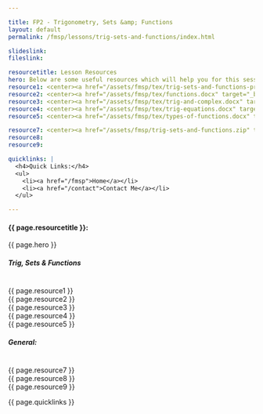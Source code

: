 ```yaml
---

title: FP2 - Trigonometry, Sets &amp; Functions
layout: default
permalink: /fmsp/lessons/trig-sets-and-functions/index.html

slideslink:
fileslink:

resourcetitle: Lesson Resources
hero: Below are some useful resources which will help you for this session.<br/>
resource1: <center><a href="/assets/fmsp/tex/trig-sets-and-functions-presentation.pdf" target="_blank" class="btn btn-ghost">Presentation</a></center><br/><center>
resource2: <center><a href="/assets/fmsp/tex/functions.docx" target="_blank" class="btn btn-ghost">Revision Notes - Functions</a></center><br/><center>
resource3: <center><a href="/assets/fmsp/tex/trig-and-complex.docx" target="_blank" class="btn btn-ghost">Revision Notes - Trigonometry and Complex Numbers</a></center><br/><center>
resource4: <center><a href="/assets/fmsp/tex/trig-equations.docx" target="_blank" class="btn btn-ghost">Revision Notes - Trigonometric Equations</a></center><br/><center>
resource5: <center><a href="/assets/fmsp/tex/types-of-functions.docx" target="_blank" class="btn btn-ghost">Revision Notes - Types of Functions</a></center><br/><center>

resource7: <center><a href="/assets/fmsp/trig-sets-and-functions.zip" target="_blank" class="btn btn-ghost">FMSP Resources (from previous years)</a></center>
resource8:
resource9:

quicklinks: |
  <h4>Quick Links:</h4>
  <ul>
    <li><a href="/fmsp">Home</a></li>
    <li><a href="/contact">Contact Me</a></li>
  </ul>

---
```


<h4>{{ page.resourcetitle }}:</h4>
  {{ page.hero }}
  <br/>
  <h5>Trig, Sets &amp; Functions</h5>
  <br/>
  {{ page.resource1 }}
  <br/>
  {{ page.resource2 }}
  <br/>
  {{ page.resource3 }}
  <br/>
  {{ page.resource4 }}
  <br/>
  {{ page.resource5 }}
  <br/>
  <h5>General:</h5>
  <br/>
  {{ page.resource7 }}
  <br/>
  {{ page.resource8 }}
  <br/>
  {{ page.resource9 }}
<br/>

{{ page.quicklinks }}

<br/>
